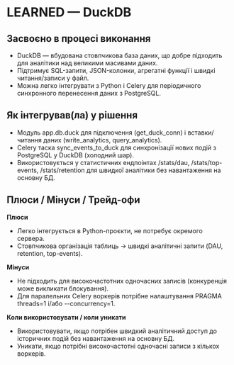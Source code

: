 # LEARNED — DuckDB

## Засвоєно в процесі виконання
- DuckDB — вбудована стовпчикова база даних, що добре підходить для аналітики над великими масивами даних.
- Підтримує SQL-запити, JSON-колонки, агрегатні функції і швидкі читання/записи у файл.
- Можна легко інтегрувати з Python і Celery для періодичного синхронного перенесення даних з PostgreSQL.

## Як інтегрував(ла) у рішення
- Модуль app.db.duck для підключення (get_duck_conn) і вставки/читання даних (write_analytics, query_analytics).
- Celery таска sync_events_to_duck для синхронізації нових подій з PostgreSQL у DuckDB (холодний шар).
- Використовується у статистичних ендпоінтах /stats/dau, /stats/top-events, /stats/retention для швидкої аналітики без навантаження на основну БД.

## Плюси / Мінуси / Трейд-офи

**Плюси**
- Легко інтегрується в Python-проєкти, не потребує окремого сервера.
- Стовпчикова організація таблиць → швидкі аналітичні запити (DAU, retention, top-events).

**Мінуси**
- Не підходить для високочастотних одночасних записів (конкуренція може викликати блокування).
- Для паралельних Celery воркерів потрібне налаштування PRAGMA threads=1 і/або --concurrency=1.

**Коли використовувати / коли уникати**
- Використовувати, якщо потрібен швидкий аналітичний доступ до історичних подій без навантаження на основну БД. 
- Уникати, якщо потрібні високочастотні одночасні записи з кількох воркерів.
